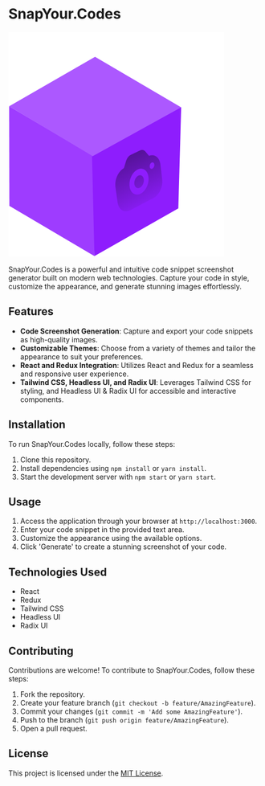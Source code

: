 # SnapYour.Codes

![SnapYour.Codes Logo](https://github.com/devkkxingh/snapyour.codes/blob/main/src/components/UI/logo.png)

SnapYour.Codes is a powerful and intuitive code snippet screenshot generator built on modern web technologies. Capture your code in style, customize the appearance, and generate stunning images effortlessly.

## Features

- **Code Screenshot Generation**: Capture and export your code snippets as high-quality images.
- **Customizable Themes**: Choose from a variety of themes and tailor the appearance to suit your preferences.
- **React and Redux Integration**: Utilizes React and Redux for a seamless and responsive user experience.
- **Tailwind CSS, Headless UI, and Radix UI**: Leverages Tailwind CSS for styling, and Headless UI & Radix UI for accessible and interactive components.

## Installation

To run SnapYour.Codes locally, follow these steps:

1. Clone this repository.
2. Install dependencies using `npm install` or `yarn install`.
3. Start the development server with `npm start` or `yarn start`.

## Usage

1. Access the application through your browser at `http://localhost:3000`.
2. Enter your code snippet in the provided text area.
3. Customize the appearance using the available options.
4. Click 'Generate' to create a stunning screenshot of your code.

## Technologies Used

- React
- Redux
- Tailwind CSS
- Headless UI
- Radix UI

## Contributing

Contributions are welcome! To contribute to SnapYour.Codes, follow these steps:

1. Fork the repository.
2. Create your feature branch (`git checkout -b feature/AmazingFeature`).
3. Commit your changes (`git commit -m 'Add some AmazingFeature'`).
4. Push to the branch (`git push origin feature/AmazingFeature`).
5. Open a pull request.

## License

This project is licensed under the [MIT License](https://github.com/devkkxingh/snapyour.codes/blob/main/LICENSE).

